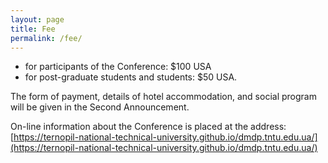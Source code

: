 ```yaml
---
layout: page
title: Fee
permalink: /fee/
---
```




  - for participants of the Conference: $100 USA
  - for post-graduate students and students: $50 USA.
  
The form of payment, details of hotel accommodation, and social program will be given in the Second Announcement.


On-line information about the Conference is placed at the address:
[https://ternopil-national-technical-university.github.io/dmdp.tntu.edu.ua/](https://ternopil-national-technical-university.github.io/dmdp.tntu.edu.ua/)
